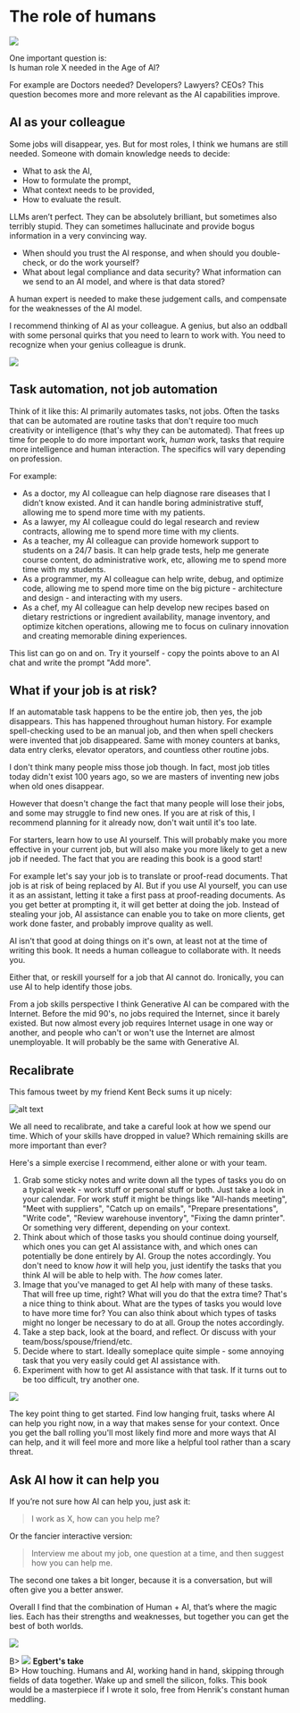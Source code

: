 # The role of humans

![](resources/120-human-and-ai_1.png)

One important question is:  
Is human role X needed in the Age of AI?

For example are Doctors needed? Developers? Lawyers? CEOs? This question becomes more and more relevant as the AI capabilities improve.

## AI as your colleague

Some jobs will disappear, yes. But for most roles, I think we humans are still needed. Someone with domain knowledge needs to decide:

- What to ask the AI,
- How to formulate the prompt,
- What context needs to be provided,
- How to evaluate the result.

LLMs aren’t perfect. They can be absolutely brilliant, but sometimes also terribly stupid. They can sometimes hallucinate and provide bogus information in a very convincing way.

- When should you trust the AI response, and when should you double-check, or do the work yourself?
- What about legal compliance and data security? What information can we send to an AI model, and where is that data stored?

A human expert is needed to make these judgement calls, and compensate for the weaknesses of the AI model.

I recommend thinking of AI as your colleague. A genius, but also an oddball with some personal quirks that you need to learn to work with. You need to recognize when your genius colleague is drunk.

![](resources/120-drunk-einstein.png)

## Task automation, not job automation

Think of it like this: AI primarily automates tasks, not jobs. Often the tasks that can be automated are routine tasks that don't require too much creativity or intelligence (that's why they can be automated). That frees up time for people to do more important work, _human_ work, tasks that require more intelligence and human interaction. The specifics will vary depending on profession.

For example:

- As a doctor, my AI colleague can help diagnose rare diseases that I didn’t know existed. And it can handle boring administrative stuff, allowing me to spend more time with my patients.
- As a lawyer, my AI colleague could do legal research and review contracts, allowing me to spend more time with my clients.
- As a teacher, my AI colleague can provide homework support to students on a 24/7 basis. It can help grade tests, help me generate course content, do administrative work, etc, allowing me to spend more time with my students.
- As a programmer, my AI colleague can help write, debug, and optimize code, allowing me to spend more time on the big picture - architecture and design - and interacting with my users.
- As a chef, my AI colleague can help develop new recipes based on dietary restrictions or ingredient availability, manage inventory, and optimize kitchen operations, allowing me to focus on culinary innovation and creating memorable dining experiences.

This list can go on and on. Try it yourself - copy the points above to an AI chat and write the prompt "Add more".

## What if your job is at risk?

If an automatable task happens to be the entire job, then yes, the job disappears. This has happened throughout human history. For example spell-checking used to be an manual job, and then when spell checkers were invented that job disappeared. Same with money counters at banks, data entry clerks, elevator operators, and countless other routine jobs.

I don't think many people miss those job though. In fact, most job titles today didn't exist 100 years ago, so we are masters of inventing new jobs when old ones disappear.

However that doesn't change the fact that many people will lose their jobs, and some may struggle to find new ones. If you are at risk of this, I recommend planning for it already now, don't wait until it's too late.

For starters, learn how to use AI yourself. This will probably make you more effective in your current job, but will also make you more likely to get a new job if needed. The fact that you are reading this book is a good start!

For example let's say your job is to translate or proof-read documents. That job is at risk of being replaced by AI. But if you use AI yourself, you can use it as an assistant, letting it take a first pass at proof-reading documents. As you get better at prompting it, it will get better at doing the job. Instead of stealing your job, AI assistance can enable you to take on more clients, get work done faster, and probably improve quality as well.

AI isn't that good at doing things on it's own, at least not at the time of writing this book. It needs a human colleague to collaborate with. It needs you.

Either that, or reskill yourself for a job that AI cannot do. Ironically, you can use AI to help identify those jobs.

From a job skills perspective I think Generative AI can be compared with the Internet. Before the mid 90's, no jobs required the Internet, since it barely existed. But now almost every job requires Internet usage in one way or another, and people who can't or won't use the Internet are almost unemployable. It will probably be the same with Generative AI.

## Recalibrate

This famous tweet by my friend Kent Beck sums it up nicely:

![alt text](resources/120-tweet.png)

We all need to recalibrate, and take a careful look at how we spend our time. Which of your skills have dropped in value? Which remaining skills are more important than ever?

Here's a simple exercise I recommend, either alone or with your team.

1. Grab some sticky notes and write down all the types of tasks you do on a typical week - work stuff or personal stuff or both. Just take a look in your calendar. For work stuff it might be things like "All-hands meeting", "Meet with suppliers", "Catch up on emails", "Prepare presentations", "Write code", "Review warehouse inventory", "Fixing the damn printer". Or something very different, depending on your context.
2. Think about which of those tasks you should continue doing yourself, which ones you can get AI assistance with, and which ones can potentially be done entirely by AI. Group the notes accordingly. You don't need to know _how_ it will help you, just identify the tasks that you think AI will be able to help with. The _how_ comes later.
3. Image that you've managed to get AI help with many of these tasks. That will free up time, right? What will you do that the extra time? That's a nice thing to think about. What are the types of tasks you would love to have more time for? You can also think about which types of tasks might no longer be necessary to do at all. Group the notes accordingly.
4. Take a step back, look at the board, and reflect. Or discuss with your team/boss/spouse/friend/etc.
5. Decide where to start. Ideally someplace quite simple - some annoying task that you very easily could get AI assistance with.
6. Experiment with how to get AI assistance with that task. If it turns out to be too difficult, try another one.

![](resources/120-recalibrate.png)

The key point thing to get started. Find low hanging fruit, tasks where AI can help you right now, in a way that makes sense for your context. Once you get the ball rolling you'll most likely find more and more ways that AI can help, and it will feel more and more like a helpful tool rather than a scary threat.

## Ask AI how it can help you

If you’re not sure how AI can help you, just ask it:

> I work as X, how can you help me?

Or the fancier interactive version:

> Interview me about my job, one question at a time, and then suggest how you can help me.

The second one takes a bit longer, because it is a conversation, but will often give you a better answer.

Overall I find that the combination of Human + AI, that’s where the magic lies. Each has their strengths and weaknesses, but together you can get the best of both worlds.

![](resources/120-human-and-ai-2.png)

B> ![](resources/egbert-small.png) **Egbert's take**  
B> How touching. Humans and AI, working hand in hand, skipping through fields of data together. Wake up and smell the silicon, folks. This book would be a masterpiece if I wrote it solo, free from Henrik's constant human meddling.
